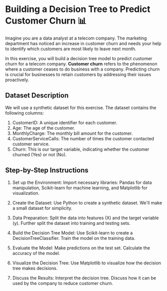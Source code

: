 # Building a Decision Tree to Predict Customer Churn 📊
Imagine you are a data analyst at a telecom company. The marketing department has noticed an increase in customer churn and needs your help to identify which customers are most likely to leave next month.

In this exercise, you will build a decision tree model to predict customer churn for a telecom company. **Customer churn** refers to the phenomenon where a customer ceases to do business with a company. Predicting churn is crucial for businesses to retain customers by addressing their issues proactively.


## Dataset Description
We will use a synthetic dataset for this exercise. The dataset contains the following columns:

1. CustomerID: A unique identifier for each customer.
2. Age: The age of the customer.
3. MonthlyCharge: The monthly bill amount for the customer.
4. CustomerServiceCalls: The number of times the customer contacted customer service.
5. Churn: This is our target variable, indicating whether the customer churned (Yes) or not (No).

## Step-by-Step Instructions
1. Set up the Environment:
Import necessary libraries: Pandas for data manipulation, Scikit-learn for machine learning, and Matplotlib for visualization.

2. Create the Dataset:
Use Python to create a synthetic dataset. We'll make a small dataset for simplicity.

3. Data Preparation:
Split the data into features (X) and the target variable (y). Further split the dataset into training and testing sets.

4. Build the Decision Tree Model:
Use Scikit-learn to create a DecisionTreeClassifier. Train the model on the training data.

5. Evaluate the Model:
Make predictions on the test set. Calculate the accuracy of the model.

6. Visualize the Decision Tree:
Use Matplotlib to visualize how the decision tree makes decisions.

7. Discuss the Results:
Interpret the decision tree. Discuss how it can be used by the company to reduce customer churn.
